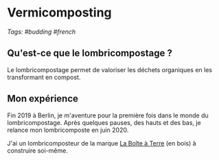 # Vermicomposting

_Tags: #budding #french_

## Qu'est-ce que le lombricompostage ?

Le lombricompostage permet de valoriser les déchets organiques en les transformant en compost.

## Mon expérience

Fin 2019 à Berlin, je m'aventure pour la première fois dans le monde du lombricompostage. Après quelques pauses, des hauts et des bas, je relance mon lombricomposte en juin 2020.

J'ai un lombricomposteur de la marque [La Boîte à Terre](https://www.laboiteaterre.fr/) (en bois) à construire soi-même.
